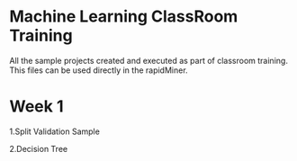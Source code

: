 # Machine Learning ClassRoom Training
All the sample projects created and executed as part of classroom training. This files can be used directly in the rapidMiner.

# Week 1

1.Split Validation Sample

2.Decision Tree
